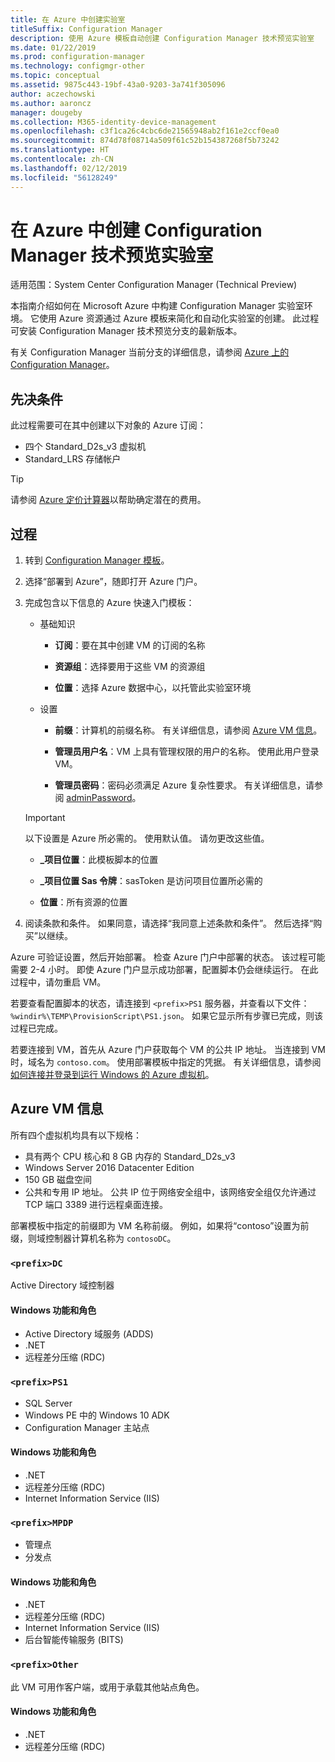 ```yaml
---
title: 在 Azure 中创建实验室
titleSuffix: Configuration Manager
description: 使用 Azure 模板自动创建 Configuration Manager 技术预览实验室
ms.date: 01/22/2019
ms.prod: configuration-manager
ms.technology: configmgr-other
ms.topic: conceptual
ms.assetid: 9875c443-19bf-43a0-9203-3a741f305096
author: aczechowski
ms.author: aaroncz
manager: dougeby
ms.collection: M365-identity-device-management
ms.openlocfilehash: c3f1ca26c4cbc6de21565948ab2f161e2ccf0ea0
ms.sourcegitcommit: 874d78f08714a509f61c52b154387268f5b73242
ms.translationtype: HT
ms.contentlocale: zh-CN
ms.lasthandoff: 02/12/2019
ms.locfileid: "56128249"
---
```

# <a name="create-a-configuration-manager-technical-preview-lab-in-azure"></a>在 Azure 中创建 Configuration Manager 技术预览实验室

适用范围：System Center Configuration Manager (Technical Preview)

<!--3556017-->

本指南介绍如何在 Microsoft Azure 中构建 Configuration Manager 实验室环境。 它使用 Azure 资源通过 Azure 模板来简化和自动化实验室的创建。 此过程可安装 Configuration Manager 技术预览分支的最新版本。 

有关 Configuration Manager 当前分支的详细信息，请参阅 [Azure 上的 Configuration Manager](/sccm/core/understand/configuration-manager-on-azure)。



## <a name="prerequisites"></a>先决条件

此过程需要可在其中创建以下对象的 Azure 订阅： 
- 四个 Standard_D2s_v3 虚拟机
- Standard_LRS 存储帐户

> [!Tip]  
> 请参阅 [Azure 定价计算器](https://azure.microsoft.com/pricing/calculator/)以帮助确定潜在的费用。  



## <a name="process"></a>过程

1. 转到 [Configuration Manager 模板](https://azure.microsoft.com/resources/templates/sccm-technicalpreview/)。  

2. 选择“部署到 Azure”，随即打开 Azure 门户。  

3. 完成包含以下信息的 Azure 快速入门模板：

    - 基础知识  

        - **订阅**：要在其中创建 VM 的订阅的名称  

        - **资源组**：选择要用于这些 VM 的资源组  

        - **位置**：选择 Azure 数据中心，以托管此实验室环境  

    - 设置  

        - **前缀**：计算机的前缀名称。 有关详细信息，请参阅 [Azure VM 信息](#azure-vm-info)。  

        - **管理员用户名**：VM 上具有管理权限的用户的名称。 使用此用户登录 VM。  

        - **管理员密码**：密码必须满足 Azure 复杂性要求。 有关详细信息，请参阅 [adminPassword](https://docs.microsoft.com/rest/api/compute/virtualmachines/createorupdate#osprofile)。  

    > [!Important]  
    > 以下设置是 Azure 所必需的。 使用默认值。 请勿更改这些值。  
    > 
    > - **\_项目位置**：此模板脚本的位置 <!-- https://raw.githubusercontent.com/Azure/azure-quickstart-templates/master/sccm-technicalpreview/ -->  
    >
    > - **\_项目位置 Sas 令牌**：sasToken 是访问项目位置所必需的  
    > 
    > - **位置**：所有资源的位置

4. 阅读条款和条件。 如果同意，请选择“我同意上述条款和条件”。 然后选择“购买”以继续。 

Azure 可验证设置，然后开始部署。 检查 Azure 门户中部署的状态。 该过程可能需要 2-4 小时。 即使 Azure 门户显示成功部署，配置脚本仍会继续运行。 在此过程中，请勿重启 VM。

若要查看配置脚本的状态，请连接到 `<prefix>PS1` 服务器，并查看以下文件：`%windir%\TEMP\ProvisionScript\PS1.json`。 如果它显示所有步骤已完成，则该过程已完成。

若要连接到 VM，首先从 Azure 门户获取每个 VM 的公共 IP 地址。 当连接到 VM 时，域名为 `contoso.com`。 使用部署模板中指定的凭据。 有关详细信息，请参阅[如何连接并登录到运行 Windows 的 Azure 虚拟机](https://docs.microsoft.com/azure/virtual-machines/windows/connect-logon)。



## <a name="azure-vm-info"></a>Azure VM 信息

所有四个虚拟机均具有以下规格：
- 具有两个 CPU 核心和 8 GB 内存的 Standard_D2s_v3  
- Windows Server 2016 Datacenter Edition
- 150 GB 磁盘空间
- 公共和专用 IP 地址。 公共 IP 位于网络安全组中，该网络安全组仅允许通过 TCP 端口 3389 进行远程桌面连接。 

部署模板中指定的前缀即为 VM 名称前缀。 例如，如果将“contoso”设置为前缀，则域控制器计算机名称为 `contosoDC`。


### `<prefix>DC`

Active Directory 域控制器

#### <a name="windows-features-and-roles"></a>Windows 功能和角色
- Active Directory 域服务 (ADDS)
- .NET
- 远程差分压缩 (RDC)


### `<prefix>PS1`

- SQL Server
- Windows PE 中的 Windows 10 ADK 
- Configuration Manager 主站点

#### <a name="windows-features-and-roles"></a>Windows 功能和角色
- .NET
- 远程差分压缩 (RDC) 
- Internet Information Service (IIS)


### `<prefix>MPDP`

- 管理点
- 分发点

#### <a name="windows-features-and-roles"></a>Windows 功能和角色
- .NET
- 远程差分压缩 (RDC) 
- Internet Information Service (IIS)
- 后台智能传输服务 (BITS)


### `<prefix>Other`

此 VM 可用作客户端，或用于承载其他站点角色。

#### <a name="windows-features-and-roles"></a>Windows 功能和角色
- .NET
- 远程差分压缩 (RDC) 


